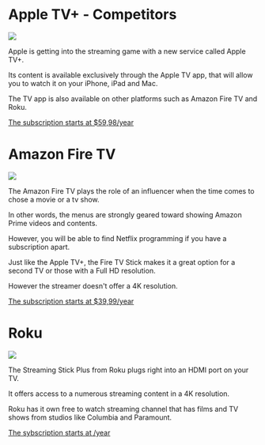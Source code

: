 
# Apple TV+ - Competitors

![](https://pbs.twimg.com/profile_images/1110241147773829121/x5CQIvx7_400x400.png)

Apple is getting into the streaming game with a new service called Apple TV+. 

Its content is available exclusively through the Apple TV app, that will allow you to watch it on your iPhone, iPad and Mac. 

The TV app is also available on other platforms such as Amazon Fire TV and Roku.

[The subscription starts at $59,98/year](https://www.apple.com/ca/apple-tv-plus/)

# Amazon Fire TV

![](https://i.redd.it/an7tbzxpd3i31.png)

The Amazon Fire TV plays the role of an influencer when the time comes to chose a movie or a tv show. 

In other words, the menus are strongly geared toward showing Amazon Prime videos and contents. 

However, you will be able to find Netflix programming if you have a subscription apart. 

Just like the Apple TV+, the Fire TV Stick makes it a great option for a second TV or those with a Full HD resolution. 

However the streamer doesn't offer a 4K resolution. 

[The subscription starts at $39,99/year](https://www.amazon.com/subscription-Network-Kitchen-additional-auto-renewal/dp/B086PHBT95)

# Roku

![](https://pbs.twimg.com/profile_images/1132026084579352577/X6-TY5ah.png)

The Streaming Stick Plus from Roku plugs right into an HDMI port on your TV.  

It offers access to a numerous streaming content in a 4K resolution. 

Roku has it own free to watch streaming channel that has films and TV shows from studios like Columbia and Paramount.

[The sybscription starts at /year](https://pbs.twimg.com/profile_images/1132026084579352577/X6-TY5ah.png)

